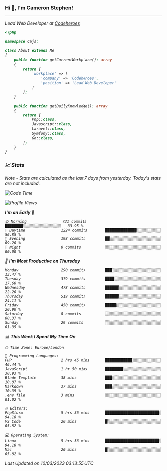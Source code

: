 ### Hi 👋, I'm Cameron Stephen!
<hr>
<p><em>Lead Web Developer at <a href="https://codeheroes.co.uk">Codeheroes</a></p>


```php
<?php

namespace Cajs;

class About extends Me
{
    public function getCurrentWorkplace(): array
    {
        return [
            'workplace' => [
                'company' => 'Codeheroes',
                'position' => 'Lead Web Developer'
            ]
        ];
    }

    public function getDailyKnowledge(): array
    {
        return [
            Php::class,
            Javascript::class,
            Laravel::class,
            Symfony::class,
            Go::class,
        ];
    }
}
```

### 📈 Stats
<p><em>Note - Stats are calculated as the last 7 days from yesterday. Today's stats are not included.</em></p>


<!--START_SECTION:waka-->
![Code Time](http://img.shields.io/badge/Code%20Time-3%2C257%20hrs%2036%20mins-blue)

![Profile Views](http://img.shields.io/badge/Profile%20Views-0-blue)

**I'm an Early 🐤** 

```text
🌞 Morning                731 commits         ████████░░░░░░░░░░░░░░░░░   33.95 % 
🌆 Daytime                1224 commits        ██████████████░░░░░░░░░░░   56.85 % 
🌃 Evening                198 commits         ██░░░░░░░░░░░░░░░░░░░░░░░   09.20 % 
🌙 Night                  0 commits           ░░░░░░░░░░░░░░░░░░░░░░░░░   00.00 % 
```
📅 **I'm Most Productive on Thursday** 

```text
Monday                   290 commits         ███░░░░░░░░░░░░░░░░░░░░░░   13.47 % 
Tuesday                  379 commits         ████░░░░░░░░░░░░░░░░░░░░░   17.60 % 
Wednesday                478 commits         ██████░░░░░░░░░░░░░░░░░░░   22.20 % 
Thursday                 519 commits         ██████░░░░░░░░░░░░░░░░░░░   24.11 % 
Friday                   450 commits         █████░░░░░░░░░░░░░░░░░░░░   20.90 % 
Saturday                 8 commits           ░░░░░░░░░░░░░░░░░░░░░░░░░   00.37 % 
Sunday                   29 commits          ░░░░░░░░░░░░░░░░░░░░░░░░░   01.35 % 
```


📊 **This Week I Spent My Time On** 

```text
🕑︎ Time Zone: Europe/London

💬 Programming Languages: 
PHP                      2 hrs 45 mins       ████████████░░░░░░░░░░░░░   46.44 % 
JavaScript               1 hr 50 mins        ████████░░░░░░░░░░░░░░░░░   30.93 % 
Blade Template           38 mins             ███░░░░░░░░░░░░░░░░░░░░░░   10.87 % 
Markdown                 37 mins             ███░░░░░░░░░░░░░░░░░░░░░░   10.39 % 
.env file                3 mins              ░░░░░░░░░░░░░░░░░░░░░░░░░   01.02 % 

🔥 Editors: 
PhpStorm                 5 hrs 36 mins       ████████████████████████░   94.18 % 
VS Code                  20 mins             █░░░░░░░░░░░░░░░░░░░░░░░░   05.82 % 

💻 Operating System: 
Linux                    5 hrs 36 mins       ████████████████████████░   94.18 % 
Mac                      20 mins             █░░░░░░░░░░░░░░░░░░░░░░░░   05.82 % 
```


 Last Updated on 10/03/2023 03:13:55 UTC
<!--END_SECTION:waka-->

